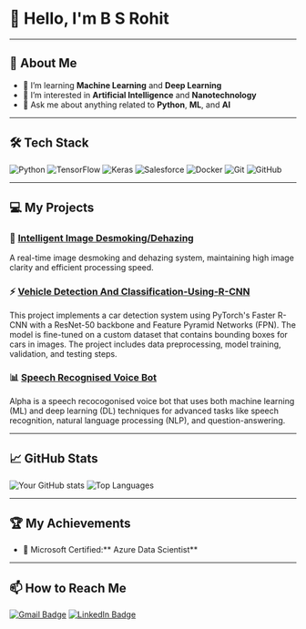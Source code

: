 # 👋 Hello, I'm B S Rohit

---

## 🚀 About Me

- 🌱 I’m learning **Machine Learning** and **Deep Learning**
- 🧪 I’m interested in **Artificial Intelligence** and **Nanotechnology**
- 💬 Ask me about anything related to **Python**, **ML**, and **AI**

---

## 🛠️ Tech Stack
![Python](https://img.shields.io/badge/-Python-333333?style=flat&logo=python)
![TensorFlow](https://img.shields.io/badge/-TensorFlow-333333?style=flat&logo=tensorflow)
![Keras](https://img.shields.io/badge/-Keras-333333?style=flat&logo=keras)
![Salesforce](https://img.shields.io/badge/-Salesforce-333333?style=flat&logo=salesforce)
![Docker](https://img.shields.io/badge/-Docker-333333?style=flat&logo=docker)
![Git](https://img.shields.io/badge/-Git-333333?style=flat&logo=git)
![GitHub](https://img.shields.io/badge/-GitHub-333333?style=flat&logo=github)

---

## 💻 My Projects
### 🚀 [Intelligent Image Desmoking/Dehazing](#)
A real-time image desmoking and dehazing system, maintaining high image clarity and efficient processing speed.

### ⚡ [Vehicle Detection And Classification-Using-R-CNN](#)
This project implements a car detection system using PyTorch's Faster R-CNN with a ResNet-50 backbone and Feature Pyramid Networks (FPN). The model is fine-tuned on a custom dataset that contains bounding boxes for cars in images. The project includes data preprocessing, model training, validation, and testing steps.

### 📊 [Speech Recognised Voice Bot](#)
Alpha is a speech recocogonised voice bot that uses both machine learning (ML) and deep learning (DL) techniques for advanced tasks like speech recognition, natural language processing (NLP), and question-answering.

---

## 📈 GitHub Stats

![Your GitHub stats](https://github-readme-stats.vercel.app/api?username=BSRohit20&show_icons=true&theme=radical)
![Top Languages](https://github-readme-stats.vercel.app/api/top-langs/?username=BSRohit20&layout=compact&theme=radical)

---

## 🏆 My Achievements
- 🏅 Microsoft Certified:** Azure Data Scientist**

---

## 📫 How to Reach Me
[![Gmail Badge](https://img.shields.io/badge/-Gmail-c14438?style=flat&logo=Gmail&logoColor=white)](mailto:rohitbs2004@gmail.com)
[![LinkedIn Badge](https://img.shields.io/badge/-LINKEDIN-blue?style=flat&logo=Linkedin&logoColor=white)](https://linkedin.com/in/bsrohit)


